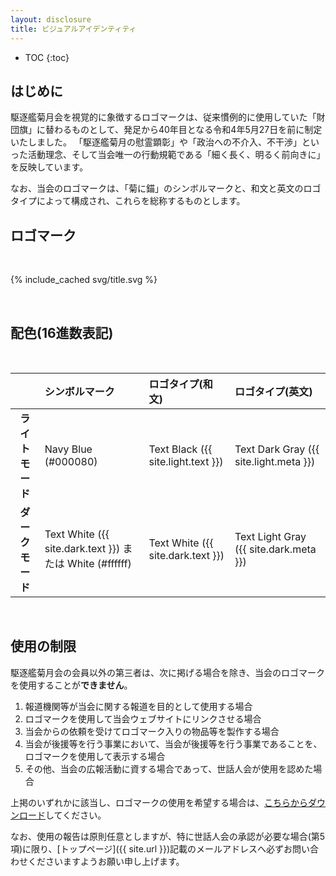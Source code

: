 ```yaml
---
layout: disclosure
title: ビジュアルアイデンティティ
---
```


- TOC
{:toc}

## はじめに
駆逐艦菊月会を視覚的に象徴するロゴマークは、従来慣例的に使用していた「財団旗」に替わるものとして、発足から40年目となる令和4年5月27日を前に制定いたしました。
「駆逐艦菊月の慰霊顕彰」や「政治への不介入、不干渉」といった活動理念、そして当会唯一の行動規範である「細く長く、明るく前向きに」を反映しています。

なお、当会のロゴマークは、「菊に錨」のシンボルマークと、和文と英文のロゴタイプによって構成され、これらを総称するものとします。

## ロゴマーク

<br />

{% include_cached svg/title.svg %}

<br />

## 配色(16進数表記)

<br />
<div class="scroll" markdown="block">

|                |シンボルマーク|ロゴタイプ(和文)|ロゴタイプ(英文)|
|:--------------:|:-------------|:---------------|:---------------|
|**ライトモード**|Navy Blue (#000080)                                     |Text Black ({{ site.light.text }})|Text Dark Gray ({{ site.light.meta }})|
|**ダークモード**|Text White ({{ site.dark.text }}) または White (#ffffff)|Text White ({{ site.dark.text }}) |Text Light Gray ({{ site.dark.meta }})|

</div>
<br />

## 使用の制限
駆逐艦菊月会の会員以外の第三者は、次に掲げる場合を除き、当会のロゴマークを使用することが**できません**。
1. 報道機関等が当会に関する報道を目的として使用する場合
1. ロゴマークを使用して当会ウェブサイトにリンクさせる場合
1. 当会からの依頼を受けてロゴマーク入りの物品等を製作する場合
1. 当会が後援等を行う事業において、当会が後援等を行う事業であることを、ロゴマークを使用して表示する場合
1. その他、当会の広報活動に資する場合であって、世話人会が使用を認めた場合

上掲のいずれかに該当し、ロゴマークの使用を希望する場合は、[こちらからダウンロード](/assets/svg/logo.svg)してください。

なお、使用の報告は原則任意としますが、特に世話人会の承認が必要な場合(第5項)に限り、[トップページ]({{ site.url }})記載のメールアドレスへ必ずお問い合わせくださいますようお願い申し上げます。
